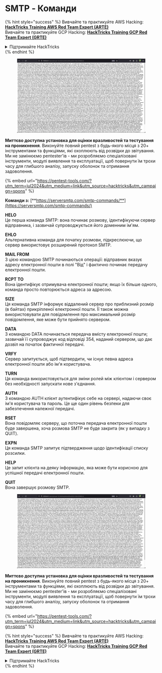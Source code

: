 # SMTP - Команди

{% hint style="success" %}
Вивчайте та практикуйте AWS Hacking:<img src="/.gitbook/assets/arte.png" alt="" data-size="line">[**HackTricks Training AWS Red Team Expert (ARTE)**](https://training.hacktricks.xyz/courses/arte)<img src="/.gitbook/assets/arte.png" alt="" data-size="line">\
Вивчайте та практикуйте GCP Hacking: <img src="/.gitbook/assets/grte.png" alt="" data-size="line">[**HackTricks Training GCP Red Team Expert (GRTE)**<img src="/.gitbook/assets/grte.png" alt="" data-size="line">](https://training.hacktricks.xyz/courses/grte)

<details>

<summary>Підтримайте HackTricks</summary>

* Перевірте [**плани підписки**](https://github.com/sponsors/carlospolop)!
* **Приєднуйтесь до** 💬 [**групи Discord**](https://discord.gg/hRep4RUj7f) або [**групи telegram**](https://t.me/peass) або **слідкуйте** за нами в **Twitter** 🐦 [**@hacktricks\_live**](https://twitter.com/hacktricks\_live)**.**
* **Діліться хакерськими трюками, надсилаючи PR до** [**HackTricks**](https://github.com/carlospolop/hacktricks) та [**HackTricks Cloud**](https://github.com/carlospolop/hacktricks-cloud) репозиторіїв на github.

</details>
{% endhint %}

<figure><img src="../../.gitbook/assets/image (14) (1).png" alt=""><figcaption></figcaption></figure>

**Миттєво доступна установка для оцінки вразливостей та тестування на проникнення**. Виконуйте повний pentest з будь-якого місця з 20+ інструментами та функціями, які охоплюють від розвідки до звітування. Ми не замінюємо pentester'ів - ми розробляємо спеціалізовані інструменти, модулі виявлення та експлуатації, щоб повернути їм трохи часу для глибшого аналізу, запуску оболонок та отримання задоволення.

{% embed url="https://pentest-tools.com/?utm_term=jul2024&utm_medium=link&utm_source=hacktricks&utm_campaign=spons" %}

**Команди з:** [**https://serversmtp.com/smtp-commands/**](https://serversmtp.com/smtp-commands/)

**HELO**\
Це перша команда SMTP: вона починає розмову, ідентифікуючи сервер відправника, і зазвичай супроводжується його доменним ім'ям.

**EHLO**\
Альтернативна команда для початку розмови, підкреслюючи, що сервер використовує розширений протокол SMTP.

**MAIL FROM**\
З цією командою SMTP починаються операції: відправник вказує адресу електронної пошти в полі "Від" і фактично починає передачу електронної пошти.

**RCPT TO**\
Вона ідентифікує отримувача електронної пошти; якщо їх більше одного, команда просто повторюється адреса за адресою.

**SIZE**\
Ця команда SMTP інформує віддалений сервер про приблизний розмір (в байтах) прикріпленої електронної пошти. Її також можна використовувати для повідомлення про максимальний розмір повідомлення, яке може бути прийнято сервером.

**DATA**\
З командою DATA починається передача вмісту електронної пошти; зазвичай її супроводжує код відповіді 354, наданий сервером, що дає дозвіл на початок фактичної передачі.

**VRFY**\
Сервер запитується, щоб підтвердити, чи існує певна адреса електронної пошти або ім'я користувача.

**TURN**\
Ця команда використовується для зміни ролей між клієнтом і сервером без необхідності запускати нове з'єднання.

**AUTH**\
З командою AUTH клієнт аутентифікує себе на сервері, надаючи своє ім'я користувача та пароль. Це ще один рівень безпеки для забезпечення належної передачі.

**RSET**\
Вона повідомляє серверу, що поточна передача електронної пошти буде завершена, хоча розмова SMTP не буде закрита (як у випадку з QUIT).

**EXPN**\
Ця команда SMTP запитує підтвердження щодо ідентифікації списку розсилки.

**HELP**\
Це запит клієнта на деяку інформацію, яка може бути корисною для успішної передачі електронної пошти.

**QUIT**\
Вона завершує розмову SMTP.

<figure><img src="../../.gitbook/assets/image (14) (1).png" alt=""><figcaption></figcaption></figure>

**Миттєво доступна установка для оцінки вразливостей та тестування на проникнення**. Виконуйте повний pentest з будь-якого місця з 20+ інструментами та функціями, які охоплюють від розвідки до звітування. Ми не замінюємо pentester'ів - ми розробляємо спеціалізовані інструменти, модулі виявлення та експлуатації, щоб повернути їм трохи часу для глибшого аналізу, запуску оболонок та отримання задоволення.

{% embed url="https://pentest-tools.com/?utm_term=jul2024&utm_medium=link&utm_source=hacktricks&utm_campaign=spons" %}

{% hint style="success" %}
Вивчайте та практикуйте AWS Hacking:<img src="/.gitbook/assets/arte.png" alt="" data-size="line">[**HackTricks Training AWS Red Team Expert (ARTE)**](https://training.hacktricks.xyz/courses/arte)<img src="/.gitbook/assets/arte.png" alt="" data-size="line">\
Вивчайте та практикуйте GCP Hacking: <img src="/.gitbook/assets/grte.png" alt="" data-size="line">[**HackTricks Training GCP Red Team Expert (GRTE)**<img src="/.gitbook/assets/grte.png" alt="" data-size="line">](https://training.hacktricks.xyz/courses/grte)

<details>

<summary>Підтримайте HackTricks</summary>

* Перевірте [**плани підписки**](https://github.com/sponsors/carlospolop)!
* **Приєднуйтесь до** 💬 [**групи Discord**](https://discord.gg/hRep4RUj7f) або [**групи telegram**](https://t.me/peass) або **слідкуйте** за нами в **Twitter** 🐦 [**@hacktricks\_live**](https://twitter.com/hacktricks\_live)**.**
* **Діліться хакерськими трюками, надсилаючи PR до** [**HackTricks**](https://github.com/carlospolop/hacktricks) та [**HackTricks Cloud**](https://github.com/carlospolop/hacktricks-cloud) репозиторіїв на github.

</details>
{% endhint %}

